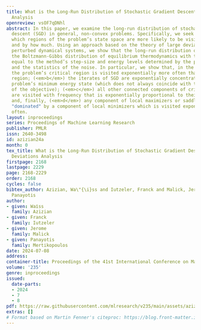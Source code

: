 ```yaml
---
title: What is the Long-Run Distribution of Stochastic Gradient Descent? A Large Deviations
  Analysis
openreview: vsOF7qDNhl
abstract: In this paper, we examine the long-run distribution of stochastic gradient
  descent (SGD) in general, non-convex problems. Specifically, we seek to understand
  which regions of the problem’s state space are more likely to be visited by SGD,
  and by how much. Using an approach based on the theory of large deviations and randomly
  perturbed dynamical systems, we show that the long-run distribution of SGD resembles
  the Boltzmann-Gibbs distribution of equilibrium thermodynamics with temperature
  equal to the method’s step-size and energy levels determined by the problem’s objective
  and the statistics of the noise. In particular, we show that, in the long run, (<em>a</em>)
  the problem’s critical region is visited exponentially more often than any non-critical
  region; (<em>b</em>) the iterates of SGD are exponentially concentrated around the
  problem’s minimum energy state (which does not always coincide with the global minimum
  of the objective); (<em>c</em>) all other connected components of critical points
  are visited with frequency that is exponentially proportional to their energy level;
  and, finally, (<em>d</em>) any component of local maximizers or saddle points is
  "dominated" by a component of local minimizers which is visited exponentially more
  often.
layout: inproceedings
series: Proceedings of Machine Learning Research
publisher: PMLR
issn: 2640-3498
id: azizian24a
month: 0
tex_title: What is the Long-Run Distribution of Stochastic Gradient Descent? {A} Large
  Deviations Analysis
firstpage: 2168
lastpage: 2229
page: 2168-2229
order: 2168
cycles: false
bibtex_author: Azizian, Wa\"{\i}ss and Iutzeler, Franck and Malick, Jerome and Mertikopoulos,
  Panayotis
author:
- given: Waı̈ss
  family: Azizian
- given: Franck
  family: Iutzeler
- given: Jerome
  family: Malick
- given: Panayotis
  family: Mertikopoulos
date: 2024-07-08
address:
container-title: Proceedings of the 41st International Conference on Machine Learning
volume: '235'
genre: inproceedings
issued:
  date-parts:
  - 2024
  - 7
  - 8
pdf: https://raw.githubusercontent.com/mlresearch/v235/main/assets/azizian24a/azizian24a.pdf
extras: []
# Format based on Martin Fenner's citeproc: https://blog.front-matter.io/posts/citeproc-yaml-for-bibliographies/
---
```

